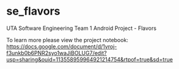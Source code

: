 # se_flavors
UTA Software Engineering Team 1 Android Project - Flavors 

To learn more please view the project notebook:
https://docs.google.com/document/d/1vroj-f3unkb0b6PNR2syo1waJiBOLUG7/edit?usp=sharing&ouid=113558959964921214754&rtpof=true&sd=true
